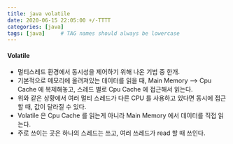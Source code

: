 ```yaml
---
title: java volatile
date: 2020-06-15 22:05:00 +/-TTTT
categories: [java]
tags: [java]     # TAG names should always be lowercase
---
```


#### Volatile
- 멀티스레드 환경에서 동시성을 제어하기 위해 나온 기법 중 한개.
- 기본적으로 메모리에 올려져있는 데이터를 읽을 때, Main Memory --> Cpu Cache 에 복제해놓고, 스레드 별로 Cpu Cache 에 접근해서 읽는다.
- 위와 같은 상황에서 여러 멀티 스레드가 다른 CPU 를 사용하고 있다면 동시에 접근할 때, 값이 달라질 수 있다.
- Volatile 은 Cpu Cache 를 읽는게 아니라 Main Memory 에서 데이터를 직접 읽는다.
- 주로 쓰이는 곳은 하나의 스레드는 쓰고, 여러 쓰레드가 read 할 때 쓰인다.
